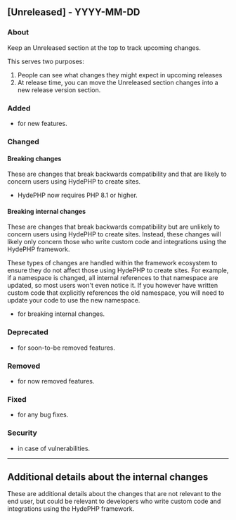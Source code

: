 ## [Unreleased] - YYYY-MM-DD

### About

Keep an Unreleased section at the top to track upcoming changes.

This serves two purposes:

1. People can see what changes they might expect in upcoming releases
2. At release time, you can move the Unreleased section changes into a new release version section.

### Added
- for new features.

### Changed

#### Breaking changes
These are changes that break backwards compatibility and that are likely to concern users using HydePHP to create sites.

- HydePHP now requires PHP 8.1 or higher.

#### Breaking internal changes
These are changes that break backwards compatibility but are unlikely to concern users using HydePHP to create sites.
Instead, these changes will likely only concern those who write custom code and integrations using the HydePHP framework.

These types of changes are handled within the framework ecosystem to ensure they do not affect those using HydePHP to create sites.
For example, if a namespace is changed, all internal references to that namespace are updated, so most users won't even notice it.
If you however have written custom code that explicitly references the old namespace, you will need to update your code to use the new namespace.

- for breaking internal changes.

### Deprecated
- for soon-to-be removed features.

### Removed
- for now removed features.

### Fixed
- for any bug fixes.

### Security
- in case of vulnerabilities.


---

## Additional details about the internal changes

These are additional details about the changes that are not relevant to the end user, but could be relevant to
developers who write custom code and integrations using the HydePHP framework.